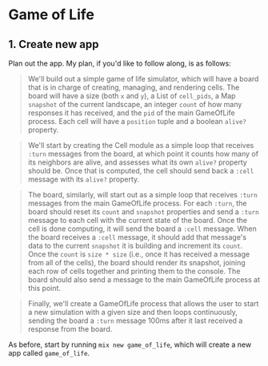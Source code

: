 # Game of Life

## 1. Create new app

Plan out the app. My plan, if you'd like to follow along, is as follows:

> We'll build out a simple game of life simulator, which will have a board that
is in charge of creating, managing, and rendering cells. The board will have a
size (both `x` and `y`), a List of `cell_pids`, a Map `snapshot` of the current
landscape, an integer `count` of how many responses it has received, and the
`pid` of the main GameOfLife process. Each cell will have a `position` tuple
and a boolean `alive?` property.

> We'll start by creating the Cell module as a simple loop that receives `:turn`
messages from the board, at which point it counts how many of its neighbors are
alive, and assesses what its own `alive?` property should be. Once that is
computed, the cell should send back a `:cell` message with its `alive?`
property.

> The board, similarly, will start out as a simple loop that receives `:turn`
messages from the main GameOfLife process. For each `:turn`, the board should
reset its `count` and `snapshot` properties and send a `:turn` message to each
cell with the current state of the board. Once the cell is done computing, it
will send the board a `:cell` message. When the board receives a `:cell`
message, it should add that message's data to the current `snapshot` it is
building and increment its `count`. Once the `count` is `size * size` (i.e.,
once it has received a message from all of the cells), the board should render
its snapshot, joining each row of cells together and printing them to the
console. The board should also send a message to the main GameOfLife process at
this point.

> Finally, we'll create a GameOfLife process that allows the user to start a new
simulation with a given size and then loops continuously, sending the board a
`:turn` message 100ms after it last received a response from the board.

As before, start by running `mix new game_of_life`, which will create a new app
called `game_of_life`.
